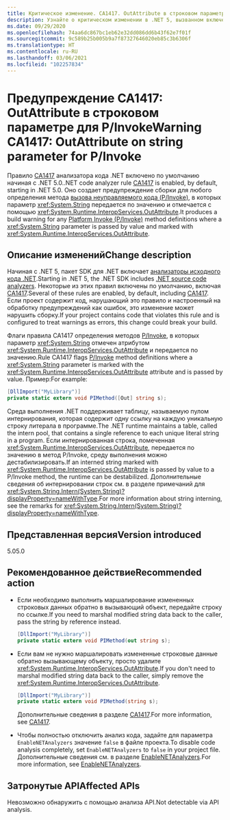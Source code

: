 ```yaml
---
title: Критическое изменение. CA1417. OutAttribute в строковом параметре для P/Invoke
description: Узнайте о критическом изменении в .NET 5, вызванном включением правила анализа кода CA1417.
ms.date: 09/29/2020
ms.openlocfilehash: 74aa6dc867bc1eb62e32dd086dd6b43f62e7f01f
ms.sourcegitcommit: 9c589b25b005b9a7f87327646020eb85c3b6306f
ms.translationtype: HT
ms.contentlocale: ru-RU
ms.lasthandoff: 03/06/2021
ms.locfileid: "102257834"
---
```

# <a name="warning-ca1417-outattribute-on-string-parameter-for-pinvoke"></a><span data-ttu-id="17066-103">Предупреждение CA1417: OutAttribute в строковом параметре для P/Invoke</span><span class="sxs-lookup"><span data-stu-id="17066-103">Warning CA1417: OutAttribute on string parameter for P/Invoke</span></span>

<span data-ttu-id="17066-104">Правило [CA1417](/visualstudio/code-quality/ca1417) анализатора кода .NET включено по умолчанию начиная с .NET 5.0.</span><span class="sxs-lookup"><span data-stu-id="17066-104">.NET code analyzer rule [CA1417](/visualstudio/code-quality/ca1417) is enabled, by default, starting in .NET 5.0.</span></span> <span data-ttu-id="17066-105">Оно создает предупреждение сборки для любого определения метода [вызова неуправляемого кода (P/Invoke)](../../../../standard/native-interop/pinvoke.md), в которых параметр <xref:System.String> передается по значению и отмечается с помощью <xref:System.Runtime.InteropServices.OutAttribute>.</span><span class="sxs-lookup"><span data-stu-id="17066-105">It produces a build warning for any [Platform Invoke (P/Invoke)](../../../../standard/native-interop/pinvoke.md) method definitions where a <xref:System.String> parameter is passed by value and marked with <xref:System.Runtime.InteropServices.OutAttribute>.</span></span>

## <a name="change-description"></a><span data-ttu-id="17066-106">Описание изменений</span><span class="sxs-lookup"><span data-stu-id="17066-106">Change description</span></span>

<span data-ttu-id="17066-107">Начиная с .NET 5, пакет SDK для .NET включает [анализаторы исходного кода .NET](../../../../fundamentals/code-analysis/overview.md).</span><span class="sxs-lookup"><span data-stu-id="17066-107">Starting in .NET 5, the .NET SDK includes [.NET source code analyzers](../../../../fundamentals/code-analysis/overview.md).</span></span> <span data-ttu-id="17066-108">Некоторые из этих правил включены по умолчанию, включая [CA1417](/visualstudio/code-quality/ca1417).</span><span class="sxs-lookup"><span data-stu-id="17066-108">Several of these rules are enabled, by default, including [CA1417](/visualstudio/code-quality/ca1417).</span></span> <span data-ttu-id="17066-109">Если проект содержит код, нарушающий это правило и настроенный на обработку предупреждений как ошибок, это изменение может нарушить сборку.</span><span class="sxs-lookup"><span data-stu-id="17066-109">If your project contains code that violates this rule and is configured to treat warnings as errors, this change could break your build.</span></span>

<span data-ttu-id="17066-110">Флаги правила CA1417 определения методов [P/Invoke](../../../../standard/native-interop/pinvoke.md), в которых параметр <xref:System.String> отмечен атрибутом <xref:System.Runtime.InteropServices.OutAttribute> и передается по значению.</span><span class="sxs-lookup"><span data-stu-id="17066-110">Rule CA1417 flags [P/Invoke](../../../../standard/native-interop/pinvoke.md) method definitions where a <xref:System.String> parameter is marked with the <xref:System.Runtime.InteropServices.OutAttribute> attribute and is passed by value.</span></span> <span data-ttu-id="17066-111">Пример:</span><span class="sxs-lookup"><span data-stu-id="17066-111">For example:</span></span>

```csharp
[DllImport("MyLibrary")]
private static extern void PIMethod([Out] string s);
```

<span data-ttu-id="17066-112">Среда выполнения .NET поддерживает таблицу, называемую пулом интернирования, которая содержит одну ссылку на каждую уникальную строку литерала в программе.</span><span class="sxs-lookup"><span data-stu-id="17066-112">The .NET runtime maintains a table, called the intern pool, that contains a single reference to each unique literal string in a program.</span></span> <span data-ttu-id="17066-113">Если интернированная строка, помеченная <xref:System.Runtime.InteropServices.OutAttribute>, передается по значению в метод P/Invoke, среду выполнения можно дестабилизировать.</span><span class="sxs-lookup"><span data-stu-id="17066-113">If an interned string marked with <xref:System.Runtime.InteropServices.OutAttribute> is passed by value to a P/Invoke method, the runtime can be destabilized.</span></span> <span data-ttu-id="17066-114">Дополнительные сведения об интернировании строк см. в разделе примечаний для <xref:System.String.Intern(System.String)?displayProperty=nameWithType>.</span><span class="sxs-lookup"><span data-stu-id="17066-114">For more information about string interning, see the remarks for <xref:System.String.Intern(System.String)?displayProperty=nameWithType>.</span></span>

## <a name="version-introduced"></a><span data-ttu-id="17066-115">Представленная версия</span><span class="sxs-lookup"><span data-stu-id="17066-115">Version introduced</span></span>

<span data-ttu-id="17066-116">5.0</span><span class="sxs-lookup"><span data-stu-id="17066-116">5.0</span></span>

## <a name="recommended-action"></a><span data-ttu-id="17066-117">Рекомендованное действие</span><span class="sxs-lookup"><span data-stu-id="17066-117">Recommended action</span></span>

- <span data-ttu-id="17066-118">Если необходимо выполнить маршалирование измененных строковых данных обратно в вызывающий объект, передайте строку по ссылке.</span><span class="sxs-lookup"><span data-stu-id="17066-118">If you need to marshal modified string data back to the caller, pass the string by reference instead.</span></span>

  ```csharp
  [DllImport("MyLibrary")]
  private static extern void PIMethod(out string s);
  ```

- <span data-ttu-id="17066-119">Если вам не нужно маршалировать измененные строковые данные обратно вызывающему объекту, просто удалите <xref:System.Runtime.InteropServices.OutAttribute>.</span><span class="sxs-lookup"><span data-stu-id="17066-119">If you don't need to marshal modified string data back to the caller, simply remove the <xref:System.Runtime.InteropServices.OutAttribute>.</span></span>

  ```csharp
  [DllImport("MyLibrary")]
  private static extern void PIMethod(string s);
  ```

  <span data-ttu-id="17066-120">Дополнительные сведения в разделе [CA1417](/visualstudio/code-quality/ca1417).</span><span class="sxs-lookup"><span data-stu-id="17066-120">For more information, see [CA1417](/visualstudio/code-quality/ca1417).</span></span>

- <span data-ttu-id="17066-121">Чтобы полностью отключить анализ кода, задайте для параметра `EnableNETAnalyzers` значение `false` в файле проекта.</span><span class="sxs-lookup"><span data-stu-id="17066-121">To disable code analysis completely, set `EnableNETAnalyzers` to `false` in your project file.</span></span> <span data-ttu-id="17066-122">Дополнительные сведения см. в разделе [EnableNETAnalyzers](../../../project-sdk/msbuild-props.md#enablenetanalyzers).</span><span class="sxs-lookup"><span data-stu-id="17066-122">For more information, see [EnableNETAnalyzers](../../../project-sdk/msbuild-props.md#enablenetanalyzers).</span></span>

## <a name="affected-apis"></a><span data-ttu-id="17066-123">Затронутые API</span><span class="sxs-lookup"><span data-stu-id="17066-123">Affected APIs</span></span>

<span data-ttu-id="17066-124">Невозможно обнаружить с помощью анализа API.</span><span class="sxs-lookup"><span data-stu-id="17066-124">Not detectable via API analysis.</span></span>

<!--

### Affected APIs

Not detectable via API analysis.

### Category

Code analysis

-->
